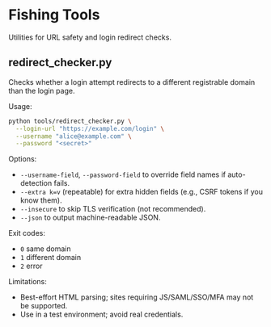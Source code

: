 # Fishing Tools

Utilities for URL safety and login redirect checks.

## redirect_checker.py

Checks whether a login attempt redirects to a different registrable domain than the login page.

Usage:

```bash
python tools/redirect_checker.py \
  --login-url "https://example.com/login" \
  --username "alice@example.com" \
  --password "<secret>"
```

Options:
- `--username-field`, `--password-field` to override field names if auto-detection fails.
- `--extra k=v` (repeatable) for extra hidden fields (e.g., CSRF tokens if you know them).
- `--insecure` to skip TLS verification (not recommended).
- `--json` to output machine-readable JSON.

Exit codes:
- `0` same domain
- `1` different domain
- `2` error

Limitations:
- Best-effort HTML parsing; sites requiring JS/SAML/SSO/MFA may not be supported.
- Use in a test environment; avoid real credentials.
